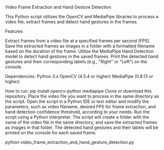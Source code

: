 Video Frame Extraction and Hand Gesture Detection

This Python script utilizes the OpenCV and MediaPipe libraries to process a video file, extract frames and detect hand gestures in the frames.

Features

Extract frames from a video file at a specified frames per second (FPS).
Save the extracted frames as images in a folder with a formatted filename based on the duration of the frame.
Utilize the MediaPipe Hand Detection model to detect hand gestures in the saved frames.
Print the detected hand gestures and their corresponding labels (e.g., "Right" or "Left") on the console.

Dependencies:
Python 3.x
OpenCV (4.5.4 or higher)
MediaPipe (0.8.13 or higher)

How to run:
pip install opencv-python mediapipe
Clone or download this repository.
Place the video file you want to process in the same directory as the script.
Open the script in a Python IDE or text editor and modify the parameters, such as video filename, desired FPS for frame extraction, and hand detection confidence threshold, according to your needs.
Run the script using a Python interpreter.
The script will create a folder with the name of the video file in the same directory, and save the extracted frames as images in that folder.
The detected hand gestures and their labels will be printed on the console for each saved frame.

python video_frame_extraction_and_hand_gesture_detection.py
